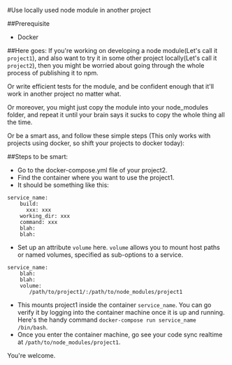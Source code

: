 #Use locally used node module in another project

##Prerequisite
- Docker


##Here goes:
If you're working on developing a node module(Let's call it `project1`), and also want to try it in some other project locally(Let's call it `project2`), then you might be worried about going through the whole process of publishing it to npm.

Or write efficient tests for the module, and be confident enough that it'll work in another project no matter what.

Or moreover, you might just copy the module into your node_modules folder, and repeat it until your brain says it sucks to copy the whole thing all the time.

Or be a smart ass, and follow these simple steps (This only works with projects using docker, so shift your projects to docker today):


##Steps to be smart:
- Go to the docker-compose.yml file of your project2.
- Find the container where you want to use the project1.
- It should be something like this:
```
service_name:
    build:
      xxx: xxx
    working_dir: xxx
    command: xxx
    blah:  
    blah:
```

- Set up an attribute `volume` here. `volume` allows you to mount host paths or named volumes, specified as sub-options to a service.
```
service_name:
    blah:
    blah:
    volume: 
       /path/to/project1/:/path/to/node_modules/project1
```

- This mounts project1 inside the container `service_name`. You can go verify it by logging into the container machine once it is up and running. Here's the handy command `docker-compose run service_name /bin/bash`.
- Once you enter the container machine, go see your code sync realtime at `/path/to/node_modules/project1`.

You're welcome.